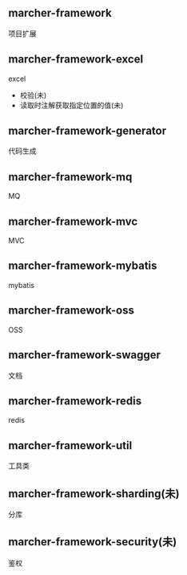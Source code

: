 ## marcher-framework
项目扩展

## marcher-framework-excel
excel
- 校验(未)
- 读取时注解获取指定位置的值(未)

## marcher-framework-generator
代码生成

## marcher-framework-mq
MQ

## marcher-framework-mvc
MVC

## marcher-framework-mybatis
mybatis

## marcher-framework-oss
OSS

## marcher-framework-swagger
文档

## marcher-framework-redis
redis

## marcher-framework-util
工具类

## marcher-framework-sharding(未)
分库

## marcher-framework-security(未)
鉴权

